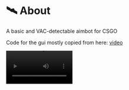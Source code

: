 ﻿# 🛰 About
A basic and VAC-detectable aimbot for CSGO

Code for the gui mostly copied from here: [video](https://www.youtube.com/watch?v=Nrta_J_c9Cc) 

<video src="https://youtu.be/wiYZAwk0HFw" width=180 />
